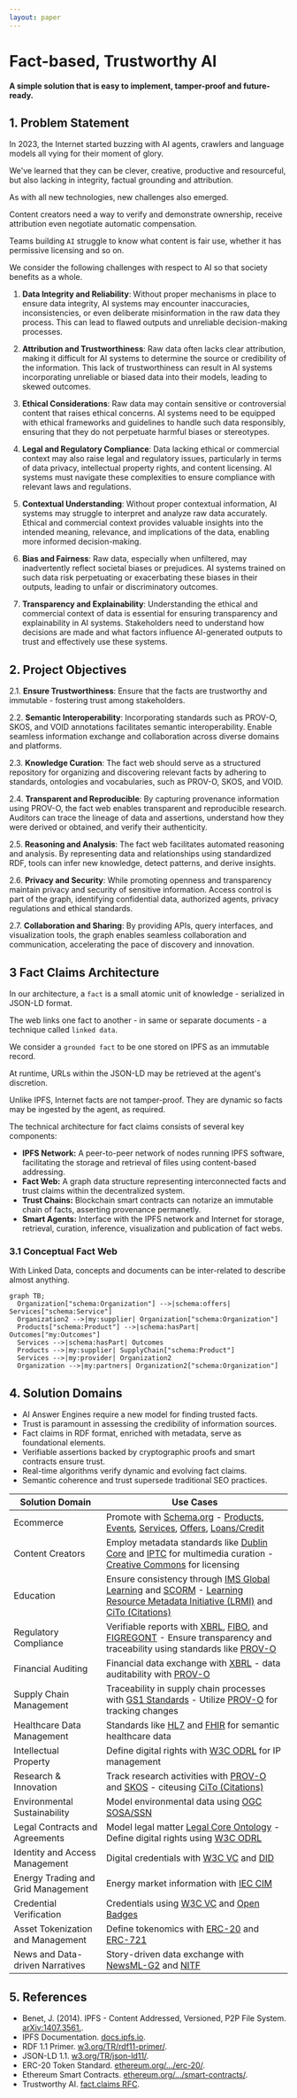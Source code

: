 ```yaml
---
layout: paper
---
```


# Fact-based, Trustworthy AI

**A simple solution that is easy to implement, tamper-proof and future-ready.**

## 1. Problem Statement

In 2023, the Internet started buzzing with AI agents, crawlers and language models all vying for their moment of glory. 

We've learned that they can be clever, creative, productive and resourceful, but also lacking in integrity, factual grounding and attribution.

As with all new technologies, new challenges also emerged.

Content creators need a way to verify and demonstrate ownership, receive attribution even negotiate automatic compensation.

Teams building `AI` struggle to know what content is fair use, whether it has permissive licensing and so on. 

We consider the following challenges with respect to AI so that society benefits as a whole.

1. **Data Integrity and Reliability**: Without proper mechanisms in place to ensure data integrity, AI systems may encounter inaccuracies, inconsistencies, or even deliberate misinformation in the raw data they process. This can lead to flawed outputs and unreliable decision-making processes.

2. **Attribution and Trustworthiness**: Raw data often lacks clear attribution, making it difficult for AI systems to determine the source or credibility of the information. This lack of trustworthiness can result in AI systems incorporating unreliable or biased data into their models, leading to skewed outcomes.

3. **Ethical Considerations**: Raw data may contain sensitive or controversial content that raises ethical concerns. AI systems need to be equipped with ethical frameworks and guidelines to handle such data responsibly, ensuring that they do not perpetuate harmful biases or stereotypes.

4. **Legal and Regulatory Compliance**: Data lacking ethical or commercial context may also raise legal and regulatory issues, particularly in terms of data privacy, intellectual property rights, and content licensing. AI systems must navigate these complexities to ensure compliance with relevant laws and regulations.

5. **Contextual Understanding**: Without proper contextual information, AI systems may struggle to interpret and analyze raw data accurately. Ethical and commercial context provides valuable insights into the intended meaning, relevance, and implications of the data, enabling more informed decision-making.

6. **Bias and Fairness**: Raw data, especially when unfiltered, may inadvertently reflect societal biases or prejudices. AI systems trained on such data risk perpetuating or exacerbating these biases in their outputs, leading to unfair or discriminatory outcomes.

7. **Transparency and Explainability**: Understanding the ethical and commercial context of data is essential for ensuring transparency and explainability in AI systems. Stakeholders need to understand how decisions are made and what factors influence AI-generated outputs to trust and effectively use these systems.

## 2. Project Objectives

2.1. **Ensure Trustworthiness**: Ensure that the facts are trustworthy and immutable - fostering trust among stakeholders.

2.2. **Semantic Interoperability**: Incorporating standards such as PROV-O, SKOS, and VOID annotations facilitates semantic interoperability. Enable seamless information exchange and collaboration across diverse domains and platforms.

2.3. **Knowledge Curation**: The fact web should serve as a structured repository for organizing and discovering relevant facts by adhering to standards, ontologies and vocabularies, such as PROV-O, SKOS, and VOID.

2.4. **Transparent and Reproducible**: By capturing provenance information using PROV-O, the fact web enables transparent and reproducible research. Auditors can trace the lineage of data and assertions, understand how they were derived or obtained, and verify their authenticity.

2.5. **Reasoning and Analysis**: The fact web facilitates automated reasoning and analysis. By representing data and relationships using standardized RDF, tools can infer new knowledge, detect patterns, and derive insights.

2.6. **Privacy and Security**: While promoting openness and transparency maintain privacy and security of sensitive information. Access control is part of the graph, identifying confidential data, authorized agents, privacy regulations and ethical standards.

2.7. **Collaboration and Sharing**: By providing APIs, query interfaces, and visualization tools, the graph enables seamless collaboration and communication, accelerating the pace of discovery and innovation.

## 3 Fact Claims Architecture

In our architecture, a `fact` is a small atomic unit of knowledge - serialized in JSON-LD format.

The web links one fact to another - in same or separate documents - a technique called `linked data`.

We consider a `grounded fact` to be one stored on IPFS as an immutable record.

At runtime, URLs within the JSON-LD may be retrieved at the agent's discretion. 

Unlike IPFS, Internet facts are not tamper-proof. They are dynamic so facts may be ingested by the agent, as required. 

The technical architecture for fact claims consists of several key components:

- **IPFS Network:** A peer-to-peer network of nodes running IPFS software, facilitating the storage and retrieval of files using content-based addressing.
- **Fact Web:** A graph data structure representing interconnected facts and trust claims within the decentralized system.
- **Trust Chains:** Blockchain smart contracts can notarize an immutable chain of facts, asserting provenance permanetly.
- **Smart Agents:** Interface with the IPFS network and Internet for storage, retrieval, curation, inference, visualization and publication of fact webs.

### 3.1 Conceptual Fact Web

With Linked Data, concepts and documents can be inter-related to describe almost anything.

```mermaid
graph TB;
  Organization["schema:Organization"] -->|schema:offers| Services["schema:Service"]
  Organization2 -->|my:supplier| Organization["schema:Organization"]
  Products["schema:Product"] -->|schema:hasPart| Outcomes["my:Outcomes"]
  Services -->|schema:hasPart| Outcomes
  Products -->|my:supplier| SupplyChain["schema:Product"]
  Services -->|my:provider| Organization2
  Organization -->|my:partners| Organization2["schema:Organization"]
```

## 4. Solution Domains

- AI Answer Engines require a new model for finding trusted facts.
- Trust is paramount in assessing the credibility of information sources.
- Fact claims in RDF format, enriched with metadata, serve as foundational elements.
- Verifiable assertions backed by cryptographic proofs and smart contracts ensure trust.
- Real-time algorithms verify dynamic and evolving fact claims.
- Semantic coherence and trust supersede traditional SEO practices.

| Solution Domain  | Use Cases |
|---|---|
| Ecommerce | Promote with [Schema.org](https://schema.org/) - [Products](https://schema.org/Product), [Events](https://schema.org/Event), [Services](https://schema.org/Service), [Offers](https://schema.org/Offer), [Loans/Credit](https://schema.org/LoanOrCredit) |
| Content Creators | Employ metadata standards like [Dublin Core](https://www.dublincore.org/specifications/dublin-core/) and [IPTC](https://iptc.org/standards/photo-metadata/) for multimedia curation -  [Creative Commons](https://creativecommons.org/) for licensing |
| Education | Ensure consistency through [IMS Global Learning](https://www.imsglobal.org/) and [SCORM](https://scorm.com/) - [Learning Resource Metadata Initiative (LRMI)](https://www.imsglobal.org/activity/lrmi) and [CiTo (Citations)](https://sparontologies.github.io/cito/current/cito.html) |
| Regulatory Compliance | Verifiable reports with [XBRL](https://www.xbrl.org/), [FIBO](https://spec.edmcouncil.org/fibo/), and [FIGREGONT](https://finregont.com/) - Ensure transparency and traceability using standards like [PROV-O](https://www.w3.org/TR/prov-o/) |
| Financial Auditing  |  Financial data exchange with [XBRL](https://www.xbrl.org/) - data auditability with [PROV-O](https://www.w3.org/TR/prov-o/) |
| Supply Chain Management | Traceability in supply chain processes with [GS1 Standards](https://www.gs1.org/standards) - Utilize [PROV-O](https://www.w3.org/TR/prov-o/) for tracking changes |
| Healthcare Data Management  | Standards like [HL7](https://www.hl7.org/) and [FHIR](https://www.hl7.org/fhir/) for semantic healthcare data |
| Intellectual Property | Define digital rights with [W3C ODRL](https://www.w3.org/TR/odrl/) for IP management |
| Research & Innovation  | Track research activities with [PROV-O](https://www.w3.org/TR/prov-o/) and [SKOS](https://www.w3.org/2004/02/skos/) - citeusing [CiTo (Citations)](https://sparontologies.github.io/cito/current/cito.html) |
| Environmental Sustainability  | Model environmental data using [OGC SOSA/SSN](https://www.w3.org/TR/vocab-ssn/) |
| Legal Contracts and Agreements  | Model legal matter [Legal Core Ontology](https://spec.edmcouncil.org/fibo/ontology/FND/Law/LegalCore/) - Define digital rights using [W3C ODRL](https://www.w3.org/TR/odrl/) |
| Identity and Access Management  | Digital credentials with [W3C VC](https://www.w3.org/TR/vc-data-model/) and [DID](https://www.w3.org/TR/did-core/) |
| Energy Trading and Grid Management  | Energy market information with [IEC CIM](https://www.iec.ch/cim/) |
| Credential Verification | Credentials using [W3C VC](https://www.w3.org/TR/vc-data-model/) and [Open Badges](https://openbadges.org/) |
| Asset Tokenization and Management | Define tokenomics with [ERC-20](https://eips.ethereum.org/EIPS/eip-20) and [ERC-721](https://eips.ethereum.org/EIPS/eip-721) |
| News and Data-driven Narratives | Story-driven data exchange with [NewsML-G2](https://iptc.org/standards/newsml-g2/) and [NITF](https://iptc.org/standards/nitf/) |

## 5. References

- Benet, J. (2014). IPFS - Content Addressed, Versioned, P2P File System. [arXiv:1407.3561.](https://arxiv.org/abs/1407.3561).
- IPFS Documentation. [docs.ipfs.io](https://docs.ipfs.io/).
- RDF 1.1 Primer. [w3.org/TR/rdf11-primer/](https://www.w3.org/TR/rdf11-primer/).
- JSON-LD 1.1. [w3.org/TR/json-ld11/](https://www.w3.org/TR/json-ld11/).
- ERC-20 Token Standard. [ethereum.org/.../erc-20/](https://ethereum.org/en/developers/docs/standards/tokens/erc-20/).
- Ethereum Smart Contracts. [ethereum.org/.../smart-contracts/](https://ethereum.org/en/developers/docs/smart-contracts/).
- Trustworthy AI. [fact.claims RFC](https://fact.claims/rfc/).
